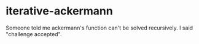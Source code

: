 # iterative-ackermann
Someone told me ackermann's function can't be solved recursively. I said "challenge accepted".
